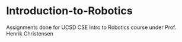 # Introduction-to-Robotics
Assignments done for UCSD CSE Intro to Robotics course under Prof. Henrik Christensen
